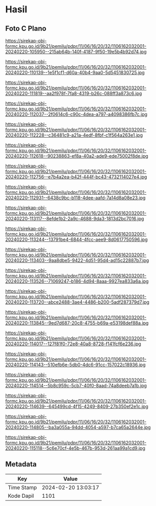 # Hasil

## Foto C Plano

https://sirekap-obj-formc.kpu.go.id/9b21/pemilu/pdpr/11/06/16/20/32/1106162032001-20240220-105950--215ab64b-140f-4187-9f50-19e5b4b92d74.jpg

https://sirekap-obj-formc.kpu.go.id/9b21/pemilu/pdpr/11/06/16/20/32/1106162032001-20240220-110139--1e5f1cf1-d60a-40b4-9aa0-5d5451830725.jpg

https://sirekap-obj-formc.kpu.go.id/9b21/pemilu/pdpr/11/06/16/20/32/1106162032001-20240220-111819--aa2f978f-7fa8-4319-b26c-088ff3a873c6.jpg

https://sirekap-obj-formc.kpu.go.id/9b21/pemilu/pdpr/11/06/16/20/32/1106162032001-20240220-112037--2f0614c6-c90c-4dea-a797-a4098386fb7c.jpg

https://sirekap-obj-formc.kpu.go.id/9b21/pemilu/pdpr/11/06/16/20/32/1106162032001-20240220-112228--c36481c9-a21a-4edf-8fbf-c1f564a263e1.jpg

https://sirekap-obj-formc.kpu.go.id/9b21/pemilu/pdpr/11/06/16/20/32/1106162032001-20240220-112618--90238863-ef8a-40a2-ade9-ede75002f8de.jpg

https://sirekap-obj-formc.kpu.go.id/9b21/pemilu/pdpr/11/06/16/20/32/1106162032001-20240220-112756--e7b4a2ea-b42f-444f-bc43-4732114027e4.jpg

https://sirekap-obj-formc.kpu.go.id/9b21/pemilu/pdpr/11/06/16/20/32/1106162032001-20240220-112931--6438c9bc-b118-4dee-aafd-7a14d8a08e23.jpg

https://sirekap-obj-formc.kpu.go.id/9b21/pemilu/pdpr/11/06/16/20/32/1106162032001-20240220-113117--8efde1b2-2a9c-4688-9da3-1813d2bc7016.jpg

https://sirekap-obj-formc.kpu.go.id/9b21/pemilu/pdpr/11/06/16/20/32/1106162032001-20240220-113244--13791be4-6844-4fcc-aee9-8d0617750596.jpg

https://sirekap-obj-formc.kpu.go.id/9b21/pemilu/pdpr/11/06/16/20/32/1106162032001-20240220-113403--9aa8dbe5-9422-4d51-95d4-ad15c22887b7.jpg

https://sirekap-obj-formc.kpu.go.id/9b21/pemilu/pdpr/11/06/16/20/32/1106162032001-20240220-113526--71069247-b186-4d94-8aaa-9927ea833a6a.jpg

https://sirekap-obj-formc.kpu.go.id/9b21/pemilu/pdpr/11/06/16/20/32/1106162032001-20240220-113720--abce2488-3ae4-4486-b200-5adf287379d7.jpg

https://sirekap-obj-formc.kpu.go.id/9b21/pemilu/pdpr/11/06/16/20/32/1106162032001-20240220-113845--9ed7d687-20c8-4755-b69a-e53198def88a.jpg

https://sirekap-obj-formc.kpu.go.id/9b21/pemilu/pdpr/11/06/16/20/32/1106162032001-20240220-114017--127f81f0-72e8-40a8-8728-f141fcf6e236.jpg

https://sirekap-obj-formc.kpu.go.id/9b21/pemilu/pdpr/11/06/16/20/32/1106162032001-20240220-114143--510efb6e-5db0-4dc6-91cc-157022c18936.jpg

https://sirekap-obj-formc.kpu.go.id/9b21/pemilu/pdpr/11/06/16/20/32/1106162032001-20240220-114514--5b8c959c-5cb7-40f0-8aad-74a8deeb7a1b.jpg

https://sirekap-obj-formc.kpu.go.id/9b21/pemilu/pdpr/11/06/16/20/32/1106162032001-20240220-114639--645499cd-4f15-4249-8409-27b350ef2e1c.jpg

https://sirekap-obj-formc.kpu.go.id/9b21/pemilu/pdpr/11/06/16/20/32/1106162032001-20240220-114805--ba3a055a-94dd-4054-a597-b7ca65a2644e.jpg

https://sirekap-obj-formc.kpu.go.id/9b21/pemilu/pdpr/11/06/16/20/32/1106162032001-20240220-115118--5c6e70cf-4e5b-467b-953d-261aa99a1cd9.jpg


## Metadata

| Key        | Value               |
| ---------- | ------------------- |
| Time Stamp | 2024-02-20 13:03:17 |
| Kode Dapil | 1101                |



